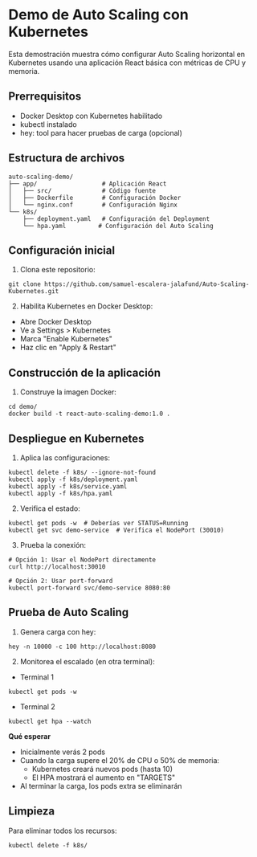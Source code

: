 # Demo de Auto Scaling con Kubernetes
Esta demostración muestra cómo configurar Auto Scaling horizontal en Kubernetes usando una aplicación React básica con métricas de CPU y memoria.

## Prerrequisitos
- Docker Desktop con Kubernetes habilitado
- kubectl instalado
- hey: tool para hacer pruebas de carga (opcional)

## Estructura de archivos
```
auto-scaling-demo/
├── app/                  # Aplicación React
│   ├── src/              # Código fuente
│   ├── Dockerfile        # Configuración Docker
│   └── nginx.conf        # Configuración Nginx
└── k8s/
    ├── deployment.yaml   # Configuración del Deployment
    └── hpa.yaml         # Configuración del Auto Scaling
```

## Configuración inicial
1. Clona este repositorio:

```
git clone https://github.com/samuel-escalera-jalafund/Auto-Scaling-Kubernetes.git
```

2. Habilita Kubernetes en Docker Desktop:

- Abre Docker Desktop
- Ve a Settings > Kubernetes
- Marca "Enable Kubernetes"
- Haz clic en "Apply & Restart"

## Construcción de la aplicación
1. Construye la imagen Docker:

```
cd demo/
docker build -t react-auto-scaling-demo:1.0 .
```

## Despliegue en Kubernetes
1. Aplica las configuraciones:

```
kubectl delete -f k8s/ --ignore-not-found
kubectl apply -f k8s/deployment.yaml
kubectl apply -f k8s/service.yaml
kubectl apply -f k8s/hpa.yaml
```

2. Verifica el estado:

```
kubectl get pods -w  # Deberías ver STATUS=Running
kubectl get svc demo-service  # Verifica el NodePort (30010)
```

3. Prueba la conexión:

```
# Opción 1: Usar el NodePort directamente
curl http://localhost:30010

# Opción 2: Usar port-forward
kubectl port-forward svc/demo-service 8080:80
```

## Prueba de Auto Scaling
1. Genera carga con hey:

```
hey -n 10000 -c 100 http://localhost:8080
```

2. Monitorea el escalado (en otra terminal):

- Terminal 1
```
kubectl get pods -w
```

- Terminal 2
```
kubectl get hpa --watch
```


**Qué esperar**

- Inicialmente verás 2 pods
- Cuando la carga supere el 20% de CPU o 50% de memoria:
    - Kubernetes creará nuevos pods (hasta 10)
    - El HPA mostrará el aumento en "TARGETS"
- Al terminar la carga, los pods extra se eliminarán

## Limpieza
Para eliminar todos los recursos:

```
kubectl delete -f k8s/
```